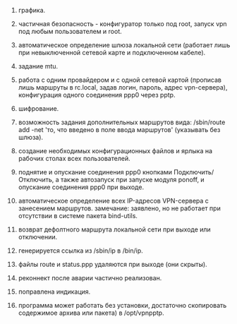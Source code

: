 1) графика.

2) частичная безопасность - конфигуратор только под root, запуск vpn под любым пользователем и root.

3) автоматическое определение шлюза локальной сети (работает лишь при невыключенной сетевой карте и подключенном кабеле).

4) задание mtu.

5) работа с одним провайдером и с одной сетевой картой (прописав лишь маршруты в rc.local, задав логин, пароль, адрес vpn-сервера), конфигурация одного соединения ppp0 через pptp.

6) шифрование.

7) возможность задания дополнительных маршрутов вида: /sbin/route add -net 'то, что введено в поле ввода маршрутов' (указывать без шлюза).

8) создание необходимых конфигурационных файлов и ярлыка на рабочих столах всех пользователей.

9) поднятие и опускание соединения ppp0 кнопками Подключить/Отключить, а также автозапуск при запуске модуля ponoff, и опускание соединения ppp0 при выходе.

10) автоматическое определение всех IP-адресов VPN-сервера с занесением маршрутов.
замечание: заявлено, но не работает при отсутствии в системе пакета bind-utils.

11) возврат дефолтного маршрута локальной сети при выходе или отключении.

12) генерируется ссылка из /sbin/ip в /bin/ip.

13) файлы route и status.ppp удаляются при выходе (они скрыты).

14) реконнект после аварии частично реализован.

15) поправлена индикация.

16) программа может работать без установки, достаточно скопировать содержимое архива или пакета) в /opt/vpnpptp.
